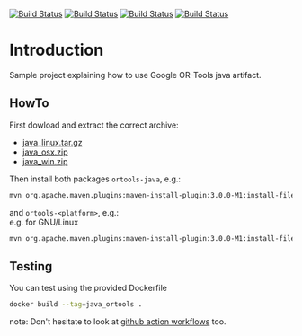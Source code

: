 [![Build Status][docker_status]][workflow_link]
[![Build Status][linux_status]][workflow_link]
[![Build Status][macos_status]][workflow_link]
[![Build Status][win_status]][workflow_link]

[docker_status]: https://github.com/or-tools/java_or-tools/workflows/Docker/badge.svg?branch=master
[linux_status]: https://github.com/or-tools/java_or-tools/workflows/Linux/badge.svg?branch=master
[macos_status]: https://github.com/or-tools/java_or-tools/workflows/MacOS/badge.svg?branch=master
[win_status]: https://github.com/or-tools/java_or-tools/workflows/Windows/badge.svg?branch=master
[workflow_link]: https://github.com/or-tools/java_or-tools/actions

# Introduction
Sample project explaining how to use Google OR-Tools java artifact.

## HowTo
First dowload and extract the correct archive:
* [java_linux.tar.gz](https://github.com/google/or-tools/releases/download/v8.2/java_linux.tar.gz)
* [java_osx.zip](https://github.com/google/or-tools/releases/download/v8.2/java_osx.zip)
* [java_win.zip](https://github.com/google/or-tools/releases/download/v8.2/java_win.zip)

Then install both packages `ortools-java`, e.g.:<br>
```sh
mvn org.apache.maven.plugins:maven-install-plugin:3.0.0-M1:install-file -Dfile=ortools-java-8.2.8710.jar
```
and `ortools-<platform>`, e.g.:<br>
e.g. for GNU/Linux
```sh
mvn org.apache.maven.plugins:maven-install-plugin:3.0.0-M1:install-file -Dfile=ortools-linux-x86-64-8.2.8710.jar
```

## Testing
You can test using the provided Dockerfile
```sh
docker build --tag=java_ortools .
```

note: Don't hesitate to look at [github action workflows](.github/workflows)
too.
